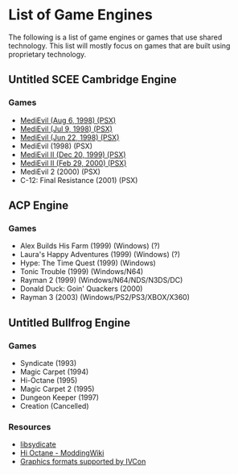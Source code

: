 # List of Game Engines

The following is a list of game engines or games that use shared technology. This list will mostly focus on games that are built using proprietary technology.

## Untitled SCEE Cambridge Engine

### Games

* [MediEvil (Aug 6, 1998) (PSX)](http://hiddenpalace.org/MediEvil_(Aug_6,_1998_prototype))
* [MediEvil (Jul 9, 1998) (PSX)](http://hiddenpalace.org/MediEvil_(Jul_9,_1998_prototype))
* [MediEvil (Jun 22, 1998) (PSX)](http://hiddenpalace.org/MediEvil_(Jun_22,_1998_prototype))
* MediEvil (1998) (PSX)
* [MediEvil II (Dec 20, 1999) (PSX)](http://hiddenpalace.org/MediEvil_II_(Dec_20,_1999_prototype))
* [MediEvil II (Feb 29, 2000) (PSX)](http://hiddenpalace.org/MediEvil_II_(Feb_29,_2000_prototype))
* MediEvil 2 (2000) (PSX)
* C-12: Final Resistance (2001) (PSX)

## ACP Engine

### Games

* Alex Builds His Farm (1999) (Windows) (?)
* Laura's Happy Adventures (1999) (Windows) (?)
* Hype: The Time Quest (1999) (Windows)
* Tonic Trouble (1999) (Windows/N64)
* Rayman 2 (1999) (Windows/N64/NDS/N3DS/DC)
* Donald Duck: Goin' Quackers (2000)
* Rayman 3 (2003) (Windows/PS2/PS3/XBOX/X360)

## Untitled Bullfrog Engine

### Games

* Syndicate (1993)
* Magic Carpet (1994)
* Hi-Octane (1995)
* Magic Carpet 2 (1995)
* Dungeon Keeper (1997)
* Creation (Cancelled)

### Resources

* [libsydicate](https://icculus.org/projects/libsyndicate/libsyndicate.html)
* [Hi Octane - ModdingWiki](http://www.shikadi.net/moddingwiki/Hi_Octane)
* [Graphics formats supported by IVCon](http://ivcon-tl.sourceforge.net/html/format_swm.php)
